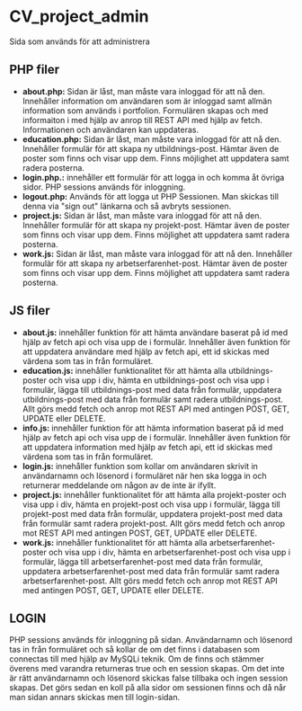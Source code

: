 # CV_project_admin
Sida som används för att administrera 

## PHP filer
* **about.php:** Sidan är låst, man måste vara inloggad för att nå den. Innehåller information om användaren som är inloggad samt allmän information som används i portfolion. Formulären skapas och med informaiton i med hjälp av anrop till REST API med hjälp av fetch. Informationen och användaren kan uppdateras. 
* **education.php:** Sidan är låst, man måste vara inloggad för att nå den. Innehåller formulär för att skapa ny utbildnings-post. Hämtar även de poster som finns och visar upp dem. Finns möjlighet att uppdatera samt radera posterna.
* **login.php.:** innehåller ett formulär för att logga in och komma åt övriga sidor. PHP sessions används för inloggning.
* **logout.php:** Används för att logga ut PHP Sessionen. Man skickas till denna via "sign out" länkarna och så avbryts sessionen. 
* **project.js:** Sidan är låst, man måste vara inloggad för att nå den. Innehåller formulär för att skapa ny projekt-post. Hämtar även de poster som finns och visar upp dem. Finns möjlighet att uppdatera samt radera posterna.
* **work.js:** Sidan är låst, man måste vara inloggad för att nå den. Innehåller formulär för att skapa ny arbetserfarenhet-post. Hämtar även de poster som finns och visar upp dem. Finns möjlighet att uppdatera samt radera posterna.


## JS filer
* **about.js:** innehåller funktion för att hämta användare baserat på id med hjälp av fetch api och visa upp de i formulär. Innehåller även funktion för att uppdatera användare med hjälp av fetch api, ett id skickas med värdena som tas in från formuläret.  
* **education.js:** innehåller funktionalitet för att hämta alla utbildnings-poster och visa upp i div, hämta en utbildnings-post och visa upp i formulär, lägga till utbildnings-post med data från formulär, uppdatera utbildnings-post med data från formulär samt radera utbildnings-post. Allt görs medd fetch och anrop mot REST API med antingen POST, GET, UPDATE eller DELETE.
* **info.js:** innehåller funktion för att hämta information baserat på id med hjälp av fetch api och visa upp de i formulär. Innehåller även funktion för att uppdatera information med hjälp av fetch api, ett id skickas med värdena som tas in från formuläret.
* **login.js:** innehåller funktion som kollar om användaren skrivit in användarnamn och lösenord i formuläret när hen ska logga in och returnerar meddelande om någon av de inte är ifyllt. 
* **project.js:** innehåller funktionalitet för att hämta alla projekt-poster och visa upp i div, hämta en projekt-post och visa upp i formulär, lägga till projekt-post med data från formulär, uppdatera projekt-post med data från formulär samt radera projekt-post. Allt görs medd fetch och anrop mot REST API med antingen POST, GET, UPDATE eller DELETE.
* **work.js:** innehåller funktionalitet för att hämta alla arbetserfarenhet-poster och visa upp i div, hämta en arbetserfarenhet-post och visa upp i formulär, lägga till arbetserfarenhet-post med data från formulär, uppdatera arbetserfarenhet-post med data från formulär samt radera arbetserfarenhet-post. Allt görs medd fetch och anrop mot REST API med antingen POST, GET, UPDATE eller DELETE.


## LOGIN
PHP sessions används för inloggning på sidan. Användarnamn och lösenord tas in från formuläret och så kollar de om det finns i databasen som connectas till med hjälp av MySQLi teknik. Om de finns och stämmer överens med varandra returneras true och en session skapas. Om det inte är rätt användarnamn och lösenord skickas false tillbaka och ingen session skapas. Det görs sedan en koll på alla sidor om sessionen finns och då når man sidan annars skickas men till login-sidan.
